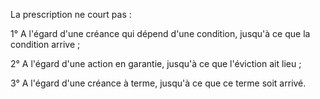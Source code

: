 La prescription ne court pas :

1° A l'égard d'une créance qui dépend d'une condition, jusqu'à ce que la condition arrive ;

2° A l'égard d'une action en garantie, jusqu'à ce que l'éviction ait lieu ;

3° A l'égard d'une créance à terme, jusqu'à ce que ce terme soit arrivé.
